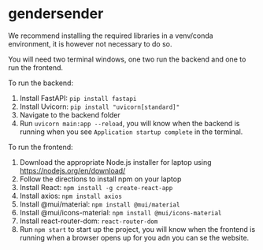 # gendersender

We recommend installing the required libraries in a venv/conda environment, it is however not necessary to do so. 

You will need two terminal windows, one two run the backend and one to run the frontend. 

To run the backend:

1. Install FastAPI: `pip install fastapi`
2. Install Uvicorn: `pip install "uvicorn[standard]"`
3. Navigate to the backend folder 
4. Run  `uvicorn main:app --reload`, you will know when the backend is running when you see `Application startup complete` in the terminal.

To run the frontend:

1. Download the appropriate Node.js installer for laptop using https://nodejs.org/en/download/ 
2. Follow the directions to install npm on your laptop 
3. Install React: `npm install -g create-react-app`
4. Install axios: `npm install axios`
5. Install @mui/material: `npm install @mui/material`
6. Install @mui/icons-material: `npm install @mui/icons-material`
7. Install react-router-dom: `react-router-dom`
8. Run `npm start` to start up the project, you will know when the frontend is running when a browser opens up for you adn you can se the website.